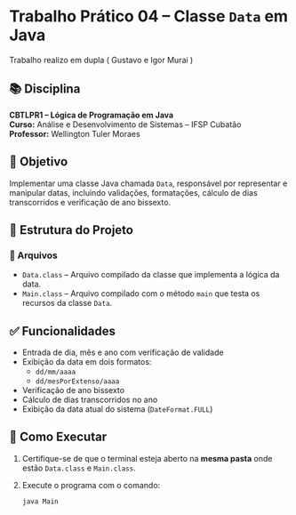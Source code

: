 # Trabalho Prático 04 – Classe `Data` em Java

Trabalho realizo em dupla ( Gustavo e Igor Murai )

## 📚 Disciplina
**CBTLPR1 – Lógica de Programação em Java**  
**Curso:** Análise e Desenvolvimento de Sistemas – IFSP Cubatão  
**Professor:** Wellington Tuler Moraes  

## 🧠 Objetivo
Implementar uma classe Java chamada `Data`, responsável por representar e manipular datas, incluindo validações, formatações, cálculo de dias transcorridos e verificação de ano bissexto.

## 📝 Estrutura do Projeto

### 📄 Arquivos

- `Data.class` – Arquivo compilado da classe que implementa a lógica da data.
- `Main.class` – Arquivo compilado com o método `main` que testa os recursos da classe `Data`.

## ✅ Funcionalidades

- Entrada de dia, mês e ano com verificação de validade
- Exibição da data em dois formatos:
  - `dd/mm/aaaa`
  - `dd/mesPorExtenso/aaaa`
- Verificação de ano bissexto
- Cálculo de dias transcorridos no ano
- Exibição da data atual do sistema (`DateFormat.FULL`)

## 🚀 Como Executar

1. Certifique-se de que o terminal esteja aberto na **mesma pasta** onde estão `Data.class` e `Main.class`.

2. Execute o programa com o comando:

   ```bash
   java Main
